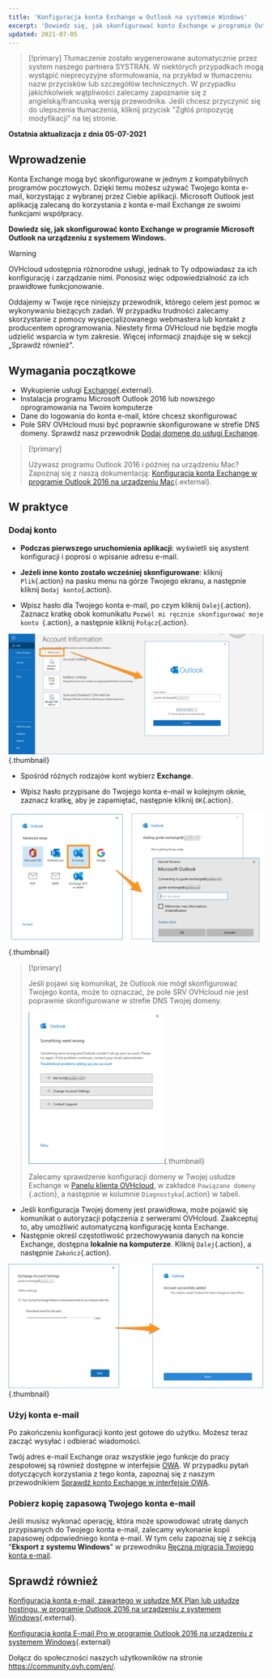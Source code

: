```yaml
---
title: 'Konfiguracja konta Exchange w Outlook na systemie Windows'
excerpt: 'Dowiedz się, jak skonfigurować konto Exchange w programie Outlook na urządzeniu z systemem Windows'
updated: 2021-07-05
---
```

 
> [!primary]
> Tłumaczenie zostało wygenerowane automatycznie przez system naszego partnera SYSTRAN. W niektórych przypadkach mogą wystąpić nieprecyzyjne sformułowania, na przykład w tłumaczeniu nazw przycisków lub szczegółów technicznych. W przypadku jakichkolwiek wątpliwości zalecamy zapoznanie się z angielską/francuską wersją przewodnika. Jeśli chcesz przyczynić się do ulepszenia tłumaczenia, kliknij przycisk "Zgłóś propozycję modyfikacji" na tej stronie.
>
 
**Ostatnia aktualizacja z dnia 05-07-2021**

## Wprowadzenie

Konta Exchange mogą być skonfigurowane w jednym z kompatybilnych programów pocztowych.  Dzięki temu możesz używać Twojego konta e-mail, korzystając z wybranej przez Ciebie aplikacji. Microsoft Outlook jest aplikacją zalecaną do korzystania z konta e-mail Exchange ze swoimi funkcjami współpracy.

**Dowiedz się, jak skonfigurować konto Exchange w programie Microsoft Outlook na urządzeniu z systemem Windows.**

> [!warning]
>
> OVHcloud udostępnia różnorodne usługi, jednak to Ty odpowiadasz za ich konfigurację i zarządzanie nimi. Ponosisz więc odpowiedzialność za ich prawidłowe funkcjonowanie.
> 
> Oddajemy w Twoje ręce niniejszy przewodnik, którego celem jest pomoc w wykonywaniu bieżących zadań. W przypadku trudności zalecamy skorzystanie z pomocy wyspecjalizowanego webmastera lub kontakt z producentem oprogramowania. Niestety firma OVHcloud nie będzie mogła udzielić wsparcia w tym zakresie. Więcej informacji znajduje się w sekcji „Sprawdź również”.
> 

## Wymagania początkowe

- Wykupienie usługi [Exchange](https://www.ovhcloud.com/pl/emails/){.external}.
- Instalacja programu Microsoft Outlook 2016 lub nowszego oprogramowania na Twoim komputerze
- Dane do logowania do konta e-mail, które chcesz skonfigurować
- Pole SRV OVHcloud musi być poprawnie skonfigurowane w strefie DNS domeny. Sprawdź nasz przewodnik [Dodaj domenę do usługi Exchange](/pages/web/microsoft-collaborative-solutions/exchange_adding_domain).

> [!primary]
>
> Używasz programu Outlook 2016 i później na urządzeniu Mac? Zapoznaj się z naszą dokumentacją: [Konfiguracja konta Exchange w programie Outlook 2016 na urządzeniu Mac](/pages/web/microsoft-collaborative-solutions/how_to_configure_outlook_2016_mac){.external}.
>

## W praktyce

### Dodaj konto

- **Podczas pierwszego uruchomienia aplikacji**: wyświetli się asystent konfiguracji i poprosi o wpisanie adresu e-mail.

- **Jeżeli inne konto zostało wcześniej skonfigurowane**: kliknij `Plik`{.action} na pasku menu na górze Twojego ekranu, a następnie kliknij `Dodaj konto`{.action}.

- Wpisz hasło dla Twojego konta e-mail, po czym kliknij `Dalej`{.action}. Zaznacz kratkę obok komunikatu `Pozwól mi ręcznie skonfigurować moje konto `{.action}, a następnie kliknij `Połącz`{.action}. 

![Exchange](images/config-outlook-exchange01.png){.thumbnail}

- Spośród różnych rodzajów kont wybierz **Exchange**.

- Wpisz hasło przypisane do Twojego konta e-mail w kolejnym oknie, zaznacz kratkę, aby je zapamiętać, następnie kliknij `OK`{.action}.

![Exchange](images/config-outlook-exchange02.png){.thumbnail}

> [!primary]
> 
> Jeśli pojawi się komunikat, że Outlook nie mógł skonfigurować Twojego konta, może to oznaczać, że pole SRV OVHcloud nie jest poprawnie skonfigurowane w strefie DNS Twojej domeny.
> 
> ![Exchange](images/config-outlook-exchange03.png){.thumbnail}
>
> Zalecamy sprawdzenie konfiguracji domeny w Twojej usłudze Exchange w [Panelu klienta OVHcloud](https://www.ovh.com/auth/?action=gotomanager&from=https://www.ovh.pl/&ovhSubsidiary=pl), w zakładce `Powiązane domeny `{.action}, a następnie w kolumnie `Diagnostyka`{.action} w tabeli.
>

- Jeśli konfiguracja Twojej domeny jest prawidłowa, może pojawić się komunikat o autoryzacji połączenia z serwerami OVHcloud. Zaakceptuj to, aby umożliwić automatyczną konfigurację konta Exchange.
- Następnie określ częstotliwość przechowywania danych na koncie Exchange, dostępna **lokalnie na komputerze**. Kliknij `Dalej`{.action}, a następnie `Zakończ`{.action}.

![Exchange](images/config-outlook-exchange04.png){.thumbnail}


### Użyj konta e-mail

Po zakończeniu konfiguracji konto jest gotowe do użytku. Możesz teraz zacząć wysyłać i odbierać wiadomości.

Twój adres e-mail Exchange oraz wszystkie jego funkcje do pracy zespołowej są również dostępne w interfejsie [OWA](https://www.ovh.pl/mail/). W przypadku pytań dotyczących korzystania z tego konta, zapoznaj się z naszym przewodnikiem [Sprawdź konto Exchange w interfejsie OWA](https://docs.ovh.com/pl/microsoft-collaborative-solutions/exchange_2016_przewodnik_dotyczacy_korzystania_z_outlook_web_app/).

### Pobierz kopię zapasową Twojego konta e-mail

Jeśli musisz wykonać operację, która może spowodować utratę danych przypisanych do Twojego konta e-mail, zalecamy wykonanie kopii zapasowej odpowiedniego konta e-mail. W tym celu zapoznaj się z sekcją "**Eksport z systemu Windows**" w przewodniku [Ręczna migracja Twojego konta e-mail](/pages/web/emails/manual_email_migration#eksport-z-systemu-windows).


## Sprawdź również

[Konfiguracja konta e-mail, zawartego w usłudze MX Plan lub usłudze hostingu, w programie Outlook 2016 na urządzeniu z systemem Windows](/pages/web/emails/how_to_configure_outlook_2016){.external}.

[Konfiguracja konta E-mail Pro w programie Outlook 2016 na urządzeniu z systemem Windows](/pages/web/emails-pro/how_to_configure_outlook_2016){.external}

Dołącz do społeczności naszych użytkowników na stronie <https://community.ovh.com/en/>.
